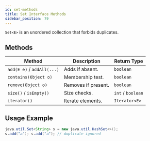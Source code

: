 ```yaml
---
id: set-methods
title: Set Interface Methods
sidebar_position: 79
---
```



`Set<E>` is an unordered collection that forbids duplicates.

## Methods

| Method | Description | Return Type |
|---|---|---|
| `add(E e)` / `addAll(...)` | Adds if absent. | `boolean` |
| `contains(Object o)` | Membership test. | `boolean` |
| `remove(Object o)` | Removes if present. | `boolean` |
| `size()` / `isEmpty()` | Size checks. | `int` / `boolean` |
| `iterator()` | Iterate elements. | `Iterator<E>` |

## Usage Example

```java
java.util.Set<String> s = new java.util.HashSet<>();
s.add("a"); s.add("a"); // duplicate ignored
```
